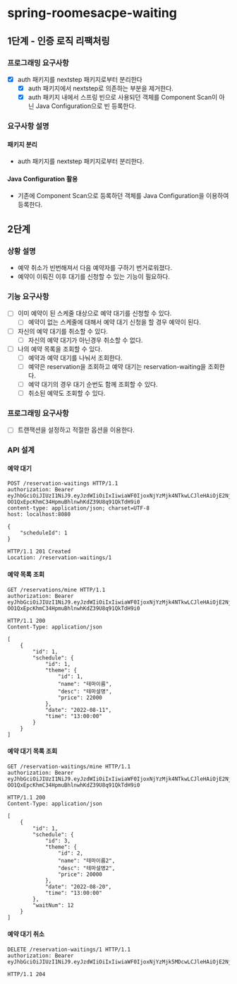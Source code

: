 # spring-roomesacpe-waiting

## 1단계 - 인증 로직 리팩처링

### 프로그래밍 요구사항

- [x] auth 패키지를 nextstep 패키지로부터 분리한다
    - [x] auth 패키지에서 nextstep로 의존하는 부분을 제거한다.
    - [x] auth 패키지 내에서 스프링 빈으로 사용되던 객체를 Component Scan이 아닌 Java Configuration으로 빈 등록한다.

### 요구사항 설명

#### 패키지 분리

- auth 패키지를 nextstep 패키지로부터 분리한다.

#### Java Configuration 활용

- 기존에 Component Scan으로 등록하던 객체를 Java Configuration을 이용하여 등록한다.

## 2단계

### 상황 설명

- 예약 취소가 빈번해져서 다음 예약자를 구하기 번거로워졌다.
- 예약이 이뤄진 이후 대기를 신청할 수 있는 기능이 필요하다.

### 기능 요구사항

- [ ] 이미 예약이 된 스케줄 대상으로 예약 대기를 신청할 수 있다.
    - [ ] 예약이 없는 스케줄에 대해서 예약 대기 신청을 할 경우 예약이 된다.
- [ ] 자신의 예약 대기를 취소할 수 있다.
    - [ ] 자신의 예약 대기가 아닌경우 취소할 수 없다.
- [ ] 나의 예약 목록을 조회할 수 있다.
    - [ ] 예약과 예약 대기를 나눠서 조회한다.
    - [ ] 예약은 reservation을 조회하고 예약 대기는 reservation-waiting을 조회한다.
    - [ ] 예약 대기의 경우 대기 순번도 함께 조회할 수 있다.
    - [ ] 취소된 예약도 조회할 수 있다.

### 프로그래밍 요구사항

- [ ] 트랜잭션을 설정하고 적절한 옵션을 이용한다.

### API 설계

#### 예약 대기

```http request
POST /reservation-waitings HTTP/1.1
authorization: Bearer eyJhbGciOiJIUzI1NiJ9.eyJzdWIiOiIxIiwiaWF0IjoxNjYzMjk4NTkwLCJleHAiOjE2NjMzMDIxOTAsInJvbGUiOiJBRE1JTiJ9.-OO1QxEpcKhmC34HpmuBhlnwhKdZ39U8q91QkTdH9i0
content-type: application/json; charset=UTF-8
host: localhost:8080

{
    "scheduleId": 1
}
```

```http request
HTTP/1.1 201 Created
Location: /reservation-waitings/1
```

#### 예약 목록 조회

```http request
GET /reservations/mine HTTP/1.1
authorization: Bearer eyJhbGciOiJIUzI1NiJ9.eyJzdWIiOiIxIiwiaWF0IjoxNjYzMjk4NTkwLCJleHAiOjE2NjMzMDIxOTAsInJvbGUiOiJBRE1JTiJ9.-OO1QxEpcKhmC34HpmuBhlnwhKdZ39U8q91QkTdH9i0
```

```http request
HTTP/1.1 200
Content-Type: application/json

[
    {
        "id": 1,
        "schedule": {
            "id": 1,
            "theme": {
                "id": 1,
                "name": "테마이름",
                "desc": "테마설명",
                "price": 22000
            },
            "date": "2022-08-11",
            "time": "13:00:00"
        }
    }
]
```

#### 예약 대기 목록 조회

```http request
GET /reservation-waitings/mine HTTP/1.1
authorization: Bearer eyJhbGciOiJIUzI1NiJ9.eyJzdWIiOiIxIiwiaWF0IjoxNjYzMjk4NTkwLCJleHAiOjE2NjMzMDIxOTAsInJvbGUiOiJBRE1JTiJ9.-OO1QxEpcKhmC34HpmuBhlnwhKdZ39U8q91QkTdH9i0
```

```http request
HTTP/1.1 200
Content-Type: application/json

[
    {
        "id": 1,
        "schedule": {
            "id": 3,
            "theme": {
                "id": 2,
                "name": "테마이름2",
                "desc": "테마설명2",
                "price": 20000
            },
            "date": "2022-08-20",
            "time": "13:00:00"
        },
        "waitNum": 12
    }
]
```

#### 예약 대기 취소

```http request
DELETE /reservation-waitings/1 HTTP/1.1
authorization: Bearer eyJhbGciOiJIUzI1NiJ9.eyJzdWIiOiIxIiwiaWF0IjoxNjYzMjk5MDcwLCJleHAiOjE2NjMzMDI2NzAsInJvbGUiOiJBRE1JTiJ9.zgz7h7lrKLNw4wP9I0W8apQnMUn3WHnmqQ1N2jNqwlQ
```

```http request
HTTP/1.1 204
```